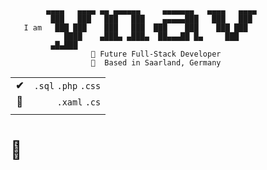 ```
        ▄▄▄▄   ▄▄▄▄ ▄▄ ▄▄▄▄▄▄     ▄▄▄▄▄▄▄   ▄▄▄▄   ▄▄▄▄ 
         ███   ███   ███   ███    ▄▄▄▄▄███   ███   ███  
   I am   ███ ███    ███   ███  ███    ███    ███ ███   
            ████    ▄███▄ ▄███▄  ██▄▄▄██ █▄     ███     
         ▄█▄███                                                         
                  🚀 Future Full-Stack Developer 
                  📍  Based in Saarland, Germany
```

| | |
|:---:|---:|
| **✔** | `.sql` `.php` `.css` |
| **🌱** | `.xaml` `.cs` |
| | | 


# 💚
